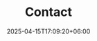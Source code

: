 ---
title: "Contact"
date: 2025-04-15T17:09:20+06:00
description : "Contact The Bearded Tek"
layout: main
navbar:
    enable: true
header:
    enable: true
    title: Drop Us a Line!
    text: Use this form to send us a message. Generally response times are within 1 business day.  Alternatively, give us a call.
about:
    enable: true
    items:
        1:
            icon: map
            title: Service Area
            text: Palmer and Wasilla Areas
            link:
        2:
            icon: email
            title: Email Us
            text: contact@beardedtek.com
            link: mailto:contact@beardedtek.com
        3:
            icon: phone
            title: Call Us
            text: (907) 519-8577
            link: "tel:+19075198577"
form:
    enable: true
    method: POST
    action: "https://formspree.io/f/meoanzpy"
footer:
    enable: true
---